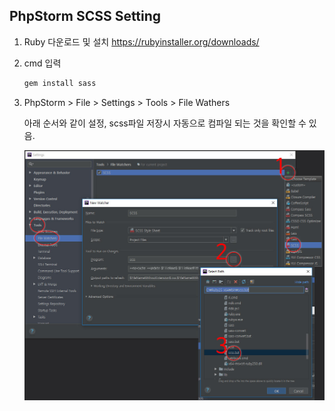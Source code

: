 ## PhpStorm SCSS Setting

1. Ruby 다운로드 및 설치 <https://rubyinstaller.org/downloads/>

2. cmd 입력

   ```bash
   gem install sass
   ```

3. PhpStorm > File > Settings > Tools > File Wathers

   아래 순서와 같이 설정, scss파일 저장시 자동으로 컴파일 되는 것을 확인할 수 있음.

   ![](.\img_file_wathers_settings.jpg)